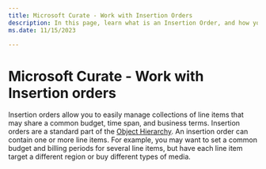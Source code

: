 ```yaml
---
title: Microsoft Curate - Work with Insertion Orders
description: In this page, learn what is an Insertion Order, and how you can easily manage collections of line items, time span, and business terms with the help of Insertion Orders.
ms.date: 11/15/2023

---
```


# Microsoft Curate - Work with Insertion orders

Insertion orders allow you to easily manage collections of line items that may share a common budget, time span, and business terms. Insertion orders are a standard part of the [Object Hierarchy](object-hierarchy.md). An insertion order can contain one or more line items. For example, you may want to set a common budget and billing periods for several line items, but have each line item target a different region or buy different types of media.
